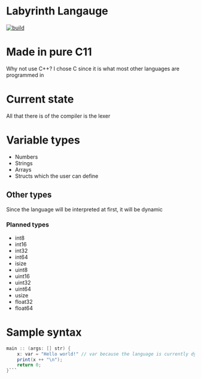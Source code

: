 # Labyrinth Langauge

[![build](https://gitlab.com/Ralakus/LabyrinthLanguage/badges/master/build.svg)](https://gitlab.com/Ralakus/LabyrinthLanguage/pipelines)

# Made in pure C11
Why not use C++?
I chose C since it is what most other languages are programmed in

# Current state
All that there is of the compiler is the lexer

# Variable types
* Numbers
* Strings
* Arrays
* Structs which the user can define

## Other types
Since the language will be interpreted at first, it will be dynamic
### Planned types
* int8
* int16
* int32
* int64
* isize
* uint8
* uint16
* uint32
* uint64
* usize
* float32
* float64

# Sample syntax 
```CS
main :: (args: [] str) {
    x: var = "Hello world!" // var because the language is currently dynamic
    print(x ++ "\n");
    return 0;
}```